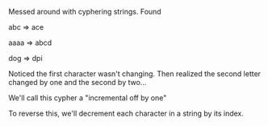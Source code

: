 Messed around with cyphering strings. Found

abc => ace

aaaa => abcd

dog => dpi

Noticed the first character wasn't changing. Then realized the second letter changed by one and the second by two...

We'll call this cypher a "incremental off by one"

To reverse this, we'll decrement each character in a string by its index.
